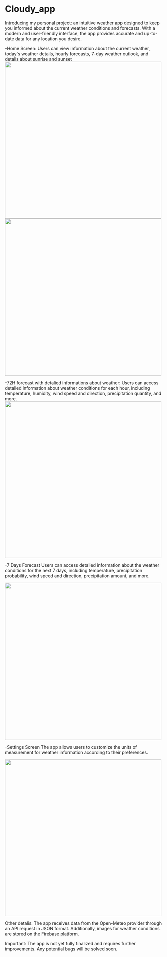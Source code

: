 
# Cloudy_app
Introducing my personal project: an intuitive weather app designed to keep you informed about the current weather conditions and forecasts. With a modern and user-friendly interface, the app provides accurate and up-to-date data for any location you desire.



-Home Screen:
Users can view information about the current weather, today's weather details, hourly forecasts, 7-day weather outlook, and details about sunrise and sunset
<br>
<img src="https://firebasestorage.googleapis.com/v0/b/cloudy-app-63db4.appspot.com/o/github%20images%2FScreenshot_20231104_131222.png?alt=media&token=8b12579b-843e-4a8a-86a1-f99efda33cd9&_gl=1*fyxcwi*_ga*MTI2OTMwMDgzMi4xNjg3NzU5ODk1*_ga_CW55HF8NVT*MTY5OTA5Njc3MS4yOC4xLjE2OTkwOTc4NjUuMjkuMC4w" width="500"/>
<br>
<img src="https://firebasestorage.googleapis.com/v0/b/cloudy-app-63db4.appspot.com/o/github%20images%2FScreenshot_20231104_131300.png?alt=media&token=36002861-be26-41cd-b4f4-058d7b8a64b9&_gl=1*1wrw5na*_ga*MTI2OTMwMDgzMi4xNjg3NzU5ODk1*_ga_CW55HF8NVT*MTY5OTA5Njc3MS4yOC4xLjE2OTkwOTgxMjYuNTcuMC4w" width="500"/>
<br>


-72H forecast with detalied informations about weather:
 Users can access detailed information about weather conditions for each hour, including temperature, humidity, wind speed and direction, precipitation quantity, and more.
<img src="https://firebasestorage.googleapis.com/v0/b/cloudy-app-63db4.appspot.com/o/github%20images%2FScreenshot_20231104_131348.png?alt=media&token=0ac0a40e-e33b-4e7c-9de9-0e290bb92af7&_gl=1*1my8kon*_ga*MTI2OTMwMDgzMi4xNjg3NzU5ODk1*_ga_CW55HF8NVT*MTY5OTA5Njc3MS4yOC4xLjE2OTkwOTgzMTkuNjAuMC4w" width="500"/>
<br>

-7 Days Forecast
Users can access detailed information about the weather conditions for the next 7 days, including temperature, precipitation probability, wind speed and direction, precipitation amount, and more.

<img src="https://firebasestorage.googleapis.com/v0/b/cloudy-app-63db4.appspot.com/o/github%20images%2FScreenshot_20231104_131418.png?alt=media&token=b943854a-04f3-404e-b9c8-4f797bb64985&_gl=1*17jsjcf*_ga*MTI2OTMwMDgzMi4xNjg3NzU5ODk1*_ga_CW55HF8NVT*MTY5OTA5Njc3MS4yOC4xLjE2OTkwOTgzNzguMS4wLjA." width="500"/>
<br>

-Settings Screen
The app allows users to customize the units of measurement for weather information according to their preferences.

<img src="https://firebasestorage.googleapis.com/v0/b/cloudy-app-63db4.appspot.com/o/github%20images%2FScreenshot_20231104_131434.png?alt=media&token=7aadad4b-7d1d-474f-8337-8c78456bd01b&_gl=1*ynura0*_ga*MTI2OTMwMDgzMi4xNjg3NzU5ODk1*_ga_CW55HF8NVT*MTY5OTA5Njc3MS4yOC4xLjE2OTkwOTg0MzIuOC4wLjA." width="500"/>
<br>

Other detalis:
The app receives data from the Open-Meteo provider through an API request in JSON format. 
Additionally, images for weather conditions are stored on the Firebase platform.

<p>Important: The app is not yet fully finalized and requires further improvements. Any potential bugs will be solved soon. </p>
